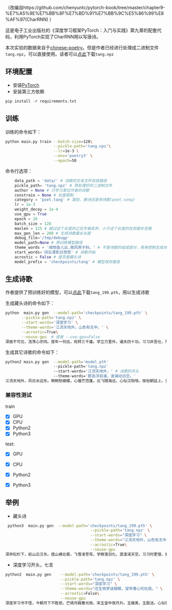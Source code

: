 （改编自https://github.com/chenyuntc/pytorch-book/tree/master/chapter9-%E7%A5%9E%E7%BB%8F%E7%BD%91%E7%BB%9C%E5%86%99%E8%AF%97(CharRNN)  ）

这是电子工业出版社的《深度学习框架PyTorch：入门与实践》第九章的配套代码，利用PyTorch实现了CharRNN用以写唐诗。

本次实验的数据来自于[chinese-poetry](https://github.com/chinese-poetry/chinese-poetry)。但是作者已经进行处理成二进制文件`tang.npz`，可以直接使用。读者可以[点此](http://pytorch-1252820389.cosbj.myqcloud.com/tang.npz)下载`tang.npz`

## 环境配置
- 安装[PyTorch](http://pytorch.org)
- 安装第三方依赖

```Python
pip install -r requirements.txt
```
## 训练
训练的命令如下：

```Bash
python main.py train --batch-size=128\
                     --pickle-path='tang.npz'\
                     --lr=1e-3 \
                     --env='poetry3' \
                     --epoch=50
```

命令行选项：
```Python
    data_path = 'data/' # 诗歌的文本文件存放路径
    pickle_path= 'tang.npz' # 预处理好的二进制文件 
    author = None # 只学习某位作者的诗歌
    constrain = None # 长度限制
    category = 'poet.tang' # 类别，唐诗还是宋诗歌(poet.song)
    lr = 1e-3 
    weight_decay = 1e-4
    use_gpu = True
    epoch = 20  
    batch_size = 128
    maxlen = 125 # 超过这个长度的之后字被丢弃，小于这个长度的在前面补空格
    max_gen_len = 200 # 生成诗歌最长长度
    debug_file='/tmp/debugp'
    model_path=None # 预训练模型路径
    theme_words = '细雨鱼儿出,微风燕子斜。' # 不是诗歌的组成部分，用来控制生成诗歌的意境
    start_words='闲云潭影日悠悠' # 诗歌开始
    acrostic = False # 是否是藏头诗
    model_prefix = 'checkpoints/tang' # 模型保存路径

```
## 生成诗歌
作者提供了预训练好的模型，可以[点此](http://pytorch-1252820389.cosbj.myqcloud.com/tang_199.pth)下载`tang_199.pth`，用以生成诗歌

生成藏头诗的命令如下：

```Bash
python  main.py gen  --model-path='checkpoints/tang_199.pth' \
       --pickle-path='tang.npz' \
       --start-words='深度学习' \
       --theme-words='江流天地外，山色有无中。' \
       --acrostic=True\
       --nouse-gpu  # 或者 --use-gpu=False
深居不可见，浩荡心亦同。度年一何远，宛转三千雄。学立万里外，诸夫四十功。习习非吾仕，所贵在其功。
```

生成其它诗歌的命令如下：

```Bash
python2 main.py gen  --model-path='model.pth' 
					 --pickle-path='tang.npz' 
					 --start-words='江流天地外，' # 诗歌的开头
					 --theme-words='郡邑浮前浦，波澜动远空。' 
江流天地外，风日水边东。稍稍愁蝴蝶，心摧苎范蓬。云飞随海远，心似汉阳培。按俗朝廷上，分军朔雁通。封疆朝照地，赐劒豫章中。畴昔分曹籍，高名翰墨场。翰林推国器，儒冠见忠贞。臯宙非无事，姦邪亦此中。渥仪非贵盛，儒实不由锋。几度沦亡阻，千年垒数重。宁知天地外，长恐海西东。邦测期戎逼，箫韶故国通。蜃楼瞻凤篆，云辂接旌幢。別有三山里，来随万里同。烟霞临海路，山色落云中。渥泽三千里，青山万古通。何言陪宴侣，复使
```

### 兼容性测试
train 
- [x] GPU  
- [x] CPU  
- [x] Python2
- [x] Python3

test: 

- [x] GPU
- [x] CPU
- [x] Python2
- [x] Python3


## 举例

- 藏头诗
```Bash
 python3  main.py gen  --model-path='checkpoints/tang_199.pth' \
                                     --pickle-path='tang.npz' \
                                     --start-words="深度学习" \
                                     --theme-words="江流天地外，山色有无中。" \
                                     --acrostic=True\
                                     --nouse-gpu
深井松杉下，前山云汉东。度山横北极，飞雪凌苍穹。学稼落羽化，潺湲浸天空。习习时更惬，俯视空林濛。
```

- 深度学习开头，七言
```Bash
python2  main.py gen    --model-path='checkpoints/tang_199.pth' \
                        --pickle-path='tang.npz' \
                        --start-words="深度学习" \
                        --theme-words="庄生晓梦迷蝴蝶，望帝春心托杜鹃。" \
                        --acrostic=False\
                        --nouse-gpu
深度学习书不怪，今朝月下不胜悲。芒砀月殿春光晓，宋玉堂中夜月升。玉徽美，玉股洁。心似镜，澈圆珠，金炉烟额红芙蕖。红缕金钿舞凤管，夜妆妆妓。歌中有女子孙子，嫁得新年花下埽。君不见金沟里，裴回春日丛。歌舞一声声断，一语中肠千万里。罗帐前传，娉婷花月春，一歌一曲声声。可怜眼，芙蓉露。妾心明，颜色暗相思，主人愁，万重金。红粉，冉冉，芙蓉帐前飞。鸳鸯鬬鸭，绣衣罗帐，鹦鹉抹。凰翠忽，菱管。音舞，行路，蹙罗金钿
```